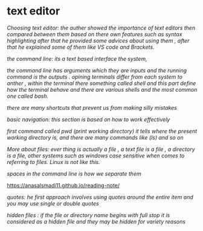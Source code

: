 # text editor
*Choosing text editor: the auther showed the importance of text editors then compared between them based on there own features such as syntax highlighting after that he provided some advices about using them , after that he explained some of them like VS code  and Brackets.*

 *the command line: its a text based interface the system,* 

*the command line has arguments which they are inputs and the running command is the outputs . opining terminals differ from each system to anther , within the terminal there something called shell and this part define how the terminal behave and there are various shells and the most common one called bash.*

*there are many shortcuts that prevent us from making silly mistakes*

*basic navigation: this section is based on how to work effectively* 

*first command called pwd (print working directory) it tells where the present working directory is, and there are many commands like (ls) and so on*

*More about files: ever thing is actually a file , a text file is a file , a directory is a file, other systems  such as windows case sensitive when comes to referring to files. Linux is not like this.* 

*spaces in the command line is how we separate them*

https://anasalsmadi11.github.io/reading-note/

*quotes: he first approach involves using quotes around the entire item and you may use single or double quotes*

*hidden files : if the file or directory name begins with full stop it is considered as a hidden file  and they may be hidden for variety reasons*


